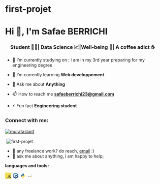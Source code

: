 # first-projet
<h1>Hi 👋, I'm Safae BERRICHI </h1>
<h3 align="center">Student  🧑‍💻| Data Science 📈|Well-being 🚀| A coffee adict  ☕ </h3>

- 🔭 I’m currently studying on  : I am in my 3rd year preparing for my engineering degree 
- 🌱 I’m currently learning **Web developpement** 

- 💬 Ask me about **Anything**

- 📫 How to reach me **safaeberrichi23@gmail.com**

- ⚡ Fun fact **Engineering student**

<h3 align="left">Connect with me:</h3>
<p align="left">
<a href="https://www.linkedin.com/in/safae-berrichi-715734176/" target="blank"><img align="center" src="https://cdn.jsdelivr.net/npm/simple-icons@3.0.1/icons/linkedin.svg" alt="murataslan1" height="30" width="40" /></a>
<p>&nbsp;<img align="center" src="https://github-readme-stats.vercel.app/api?username=first_projet&show_icons=true&locale=en" alt="first-projet" /></p>

- 💼 any freelance work? do reach, [email](mailto:safaeberrichi23@gmail.com) :)
- 💬 ask me about anything, i am happy to help;

**languages and tools:**  

<code><img height="20" src="https://raw.githubusercontent.com/github/explore/80688e429a7d4ef2fca1e82350fe8e3517d3494d/topics/javascript/javascript.png"></code>
<code><img height="20" src="https://raw.githubusercontent.com/github/explore/80688e429a7d4ef2fca1e82350fe8e3517d3494d/topics/cpp/cpp.png"></code>
<code><img height="20" src="https://raw.githubusercontent.com/github/explore/80688e429a7d4ef2fca1e82350fe8e3517d3494d/topics/python/python.png"></code>
<code><img height="20" src="https://raw.githubusercontent.com/github/explore/80688e429a7d4ef2fca1e82350fe8e3517d3494d/topics/mysql/mysql.png"></code>
